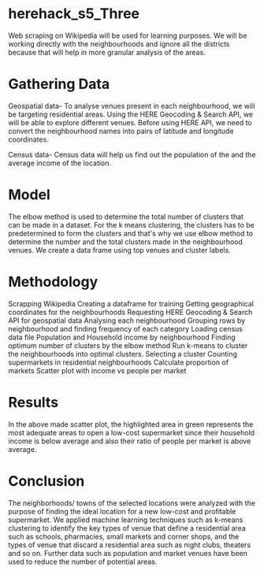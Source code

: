# herehack_s5_Three

Web scraping on Wikipedia will be used for learning purposes. We will be working directly with the neighbourhoods and ignore all the districts because that will help in more granular analysis of the areas.

# Gathering Data

Geospatial data- To analyse venues present in each neighbourhood, we will be targeting residential areas. Using the HERE Geocoding & Search API, we will be able to explore different venues. Before using HERE API, we need to convert the neighbourhood names into pairs of latitude and longitude coordinates.

Census data- Census data will help us find out the population of the and the average income of the location.

# Model
The elbow method is used to determine the total number of clusters that can be made in a dataset. For the k means clustering, the clusters has to be predetermined to form the clusters and that's why we use elbow method to determine the number and the total clusters made in the neighbourhood venues. We create a data frame using top venues and cluster labels.



# Methodology

Scrapping Wikipedia
Creating a dataframe for training
Getting geographical coordinates for the neighbourhoods
Requesting HERE Geocoding & Search API for geospatial data
Analysing each neighbourhood
Grouping rows by neighbourhood and finding frequency of each category
Loading census data file
Population and Household income by neighbourhood
Finding optimum number of clusters by the elbow method
Run k-means to cluster the neighbourhoods into optimal clusters.
Selecting a cluster
Counting supermarkets in residential neighbourhoods
Calculate proportion of markets
Scatter plot with income vs people per market

# Results 
In the above made scatter plot, the highlighted area in green represents the most adequate areas to open a low-cost supermarket since their household income is below average and also their ratio of people per market is above average.

# Conclusion
The neighborhoods/ towns of the selected locations were analyzed with the purpose of finding the ideal location for a new low-cost and profitable supermarket. We applied machine learning techniques such as k-means clustering to identify the key types of venue that define a residential area such as schools, pharmacies, small markets and corner shops, and the types of venue that discard a residential area such as night clubs, theaters and so on.  Further data such as population and market venues have been used to reduce the number of potential areas.
